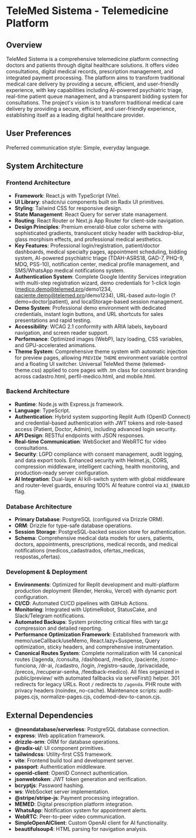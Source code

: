 # TeleMed Sistema - Telemedicine Platform

## Overview
TeleMed Sistema is a comprehensive telemedicine platform connecting doctors and patients through digital healthcare solutions. It offers video consultations, digital medical records, prescription management, and integrated payment processing. The platform aims to transform traditional medical care delivery by providing a secure, efficient, and user-friendly experience, with key capabilities including AI-powered psychiatric triage, real-time patient queue management, and a transparent bidding system for consultations. The project's vision is to transform traditional medical care delivery by providing a secure, efficient, and user-friendly experience, establishing itself as a leading digital healthcare provider.

## User Preferences
Preferred communication style: Simple, everyday language.

## System Architecture

### Frontend Architecture
- **Framework**: React.js with TypeScript (Vite).
- **UI Library**: shadcn/ui components built on Radix UI primitives.
- **Styling**: Tailwind CSS for responsive design.
- **State Management**: React Query for server state management.
- **Routing**: React Router or Next.js App Router for client-side navigation.
- **Design Principles**: Premium emerald-blue color scheme with sophisticated gradients, translucent sticky header with backdrop-blur, glass morphism effects, and professional medical aesthetics.
- **Key Features**: Professional login/registration, patient/doctor dashboards, medical specialty pages, appointment scheduling, bidding system, AI-powered psychiatric triage (TDAH-ASRS18, GAD-7, PHQ-9, MDQ, PSS-10), notification center, medical profile management, and SMS/WhatsApp medical notifications system.
- **Authentication System**: Complete Google Identity Services integration with multi-step registration wizard, demo credentials for 1-click login (medico.demo@telemed.pro/demo1234, paciente.demo@telemed.pro/demo1234), URL-based auto-login (?demo=doctor|patient), and localStorage-based session management.
- **Demo System**: Professional demo environment with dedicated credentials, instant login buttons, and URL shortcuts for sales presentations and rapid testing.
- **Accessibility**: WCAG 2.1 conformity with ARIA labels, keyboard navigation, and screen reader support.
- **Performance**: Optimized images (WebP), lazy loading, CSS variables, and GPU-accelerated animations.
- **Theme System**: Comprehensive theme system with automatic injection for preview pages, allowing `PREVIEW_THEME` environment variable control and a floating UI switcher. Universal TeleMed theme (telemed-theme.css) applied to core pages with .tm class for consistent branding across cadastro.html, perfil-medico.html, and mobile.html.

### Backend Architecture
- **Runtime**: Node.js with Express.js framework.
- **Language**: TypeScript.
- **Authentication**: Hybrid system supporting Replit Auth (OpenID Connect) and credential-based authentication with JWT tokens and role-based access (Patient, Doctor, Admin), including advanced login security.
- **API Design**: RESTful endpoints with JSON responses.
- **Real-time Communication**: WebSocket and WebRTC for video consultations.
- **Security**: LGPD compliance with consent management, audit logging, and data export tools. Enhanced security with Helmet.js, CORS, compression middleware, intelligent caching, health monitoring, and production-ready server configuration.
- **AI Integration**: Dual-layer AI kill-switch system with global middleware and router-level guards, ensuring 100% AI feature control via `AI_ENABLED` flag.

### Database Architecture
- **Primary Database**: PostgreSQL (configured via Drizzle ORM).
- **ORM**: Drizzle for type-safe database operations.
- **Session Storage**: PostgreSQL-backed session store for authentication.
- **Schema**: Comprehensive medical data models for users, patients, doctors, appointments, prescriptions, medical records, and medical notifications (medicos_cadastrados, ofertas_medicas, respostas_ofertas).

### Development & Deployment
- **Environments**: Optimized for Replit development and multi-platform production deployment (Render, Heroku, Vercel) with dynamic port configuration.
- **CI/CD**: Automated CI/CD pipelines with GitHub Actions.
- **Monitoring**: Integrated with UptimeRobot, StatusCake, and Slack/Telegram notifications.
- **Automated Backups**: System protecting critical files with tar.gz compression and detailed reporting.
- **Performance Optimization Framework**: Established framework with memo/useCallback/useMemo, React.lazy+Suspense, Query optimization, sticky headers, and comprehensive instrumentation.
- **Canonical Routes System**: Complete normalization with 14 canonical routes (/agenda, /consulta, /dashboard, /medico, /paciente, /como-funciona, /dr-ai, /cadastro, /login, /registro-saude, /privacidade, /precos, /recuperar-senha, /feedback-medico). All files organized in public/preview/ with automated fallbacks via serveFirst() helper. 301 redirects for legacy URLs. Root `/` redirects to `/agenda`. PHR route with privacy headers (noindex, no-cache). Maintenance scripts: audit-pages.cjs, normalize-pages.cjs, codemod-dev-to-canon.cjs.

## External Dependencies

- **@neondatabase/serverless**: PostgreSQL database connection.
- **express**: Web application framework.
- **drizzle-orm**: ORM for database operations.
- **@radix-ui/**: UI component primitives.
- **tailwindcss**: Utility-first CSS framework.
- **vite**: Frontend build tool and development server.
- **passport**: Authentication middleware.
- **openid-client**: OpenID Connect authentication.
- **jsonwebtoken**: JWT token generation and verification.
- **bcryptjs**: Password hashing.
- **ws**: WebSocket server implementation.
- **@stripe/stripe-js**: Payment processing integration.
- **MEMED**: Digital prescription platform integration.
- **WhatsApp**: Notification system for appointment alerts.
- **WebRTC**: Peer-to-peer video communication.
- **SimpleOpenAIClient**: Custom OpenAI client for AI functionality.
- **beautifulsoup4**: HTML parsing for navigation analysis.